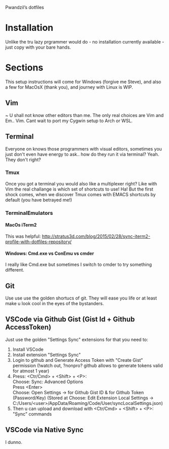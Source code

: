 Pwandzil’s dotfiles

# Installation
Unlike the tru lazy prgrammer would do - no installation currently available - just copy with your bare hands.

# Sections
This setup instructions will come for Windows (forgive me Steve), and also a few for MacOsX (thank you), and journey with Linux is WIP.

## Vim
~ U shall not know other editors than me.
The only real choices are Vim and Em.. Vim. 
Cant wait to port my Cygwin setup to Arch or WSL.

## Terminal 
Everyone on knows those programmers with visual editors, sometimes you just don't even have energy to ask.. how do they run it via terminal?
Yeah. They don't right?

### Tmux 
Once you got a terminal you would also like a multiplexer right? 
Like with Vim the real challange is which set of shortcuts to use! Ha!
But the first shock comes, when we discover Tmux comes with EMACS shortcuts by default (you have betrayed me!)

### TerminalEmulators 

#### MacOs iTerm2
This was helpful: http://stratus3d.com/blog/2015/02/28/sync-iterm2-profile-with-dotfiles-repository/

#### Windows: Cmd.exe vs ConEmu vs cmder
I really like Cmd.exe but sometimes I switch to cmder to try something different.

## Git
Use use use the golden shortucs of git. They will ease you life or at least make u look cool in the eyes of the bystanders.

## VSCode via Github Gist (Gist Id + Github AccessToken)
Just use the golden "Settings Sync" extensions for that you need to:
1. Install VSCode
2. Install extension "Settings Sync"
3. Login to github and Generate Access Token with "Create Gist" permission (!watch out, ?nonpro? github allows to generate tokens valid for atmost 1 year)
4. Press: \<Ctr/Cmd\> + \<Shift\> + \<P\>: \
   Choose: Sync: Advanced Options \
   Press \<Enter\> \
   Choose: Open Settings -> for Github Gist ID &  for Github Token (Password/Key)
    (Stored at Choose: Edit Extension Local Settings  -> C:/Users/\<user\>/AppData/Roaming/Code/User/syncLocalSettings.json)
5. Then u can upload and download with \<Ctr/Cmd\> + \<Shift\> + \<P\>: "Sync" commands

## VSCode via Native Sync
I dunno.
